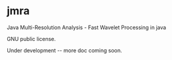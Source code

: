 # jmra
Java Multi-Resolution Analysis - Fast Wavelet Processing in java

GNU public license.

Under development -- more doc coming soon.
